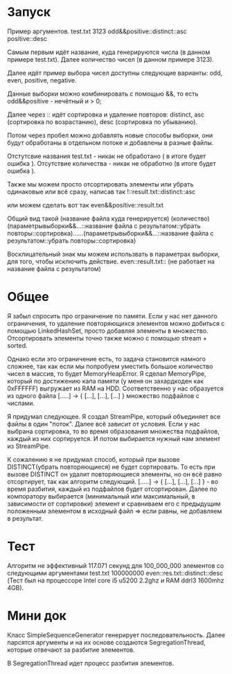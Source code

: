 # Запуск
Пример аргументов.
test.txt 3123 odd&&positive::distinct::asc positive::desc

Самым первым идёт название, куда генерируются числа (в данном примере test.txt).
Далее количество чисел (в данном примере 3123).

Далее идёт пример выбора чисел доступны следующие варианты:
odd, even, positive, negative.

Данные выборки можно комбинировать с помощью &&, то есть odd&&positive - нечётный и > 0;

Далее через :: идёт сортировка и удаление повторов:
distinct, asc (сортировка по возрастанию), desc (сортировка по убыванию).

Потом через пробел можно добавлять новые способы выборки, они будут обработаны в отдельном потоке и добавлены в разные файлы.

Отстутсвие названия test.txt - никак не обработано ( в итоге будет ошибка ).
Отсутствие количества - никак не обработно (в итоге будет ошибка ).

Также мы можем просто отсортировать элементы или убрать одинаковые или всё сразу,
написав так !::result.txt::distinct::asc

или можем сделать вот так even&&positive::result.txt

Общий вид такой (название файла куда генерируется) (количество) (параметрывыборки&&...::название файла с результатом::убрать повторы::сортировка)......(параметрывыборки&&...::название файла с результатом::убрать повторы::сортировка)

Восклицательный знак мы можем использвать в параметрах выборки, для того, чтобы исключить действие. even::result.txt:: (не работает на название файла с результатом)

# Общее
Я забыл спросить про ограничение по памяти. Если у нас нет данного ограничения, то 
удаление повторяющихся элементов можно добиться с помощью LinkedHashSet, просто добавляя элементы в множество.
Отсортировать элементы точно также можно с помощью stream + sorted. 

Однако если это ограничение есть, то задача становится намного сложнее, так как если мы попробуем уместить большое количество чисел в массив, то будет MemoryHeapError.
Я сделал MemoryPipe, который по достижению капа памяти (у меня он захардкоден как 0xFFFFFF) выгружает из RAM на HDD.
Соответственно у нас образуется из одного файла [.....] -> { [...], [...], [...] } множество подфайлов с числами.

Я придумал следующее. Я создал StreamPipe, который объединяет все файлы в один "поток". 
Далее всё зависит от условия. Если у нас выбрана сортировка, то во время образования множества подфайлов, каждый из них сортируется.
И потом выбирается нужный нам элемент из StreamPipe.

К сожалению я не придумал способ, который при вызове DISTINCT(убрать повторяющиеся) не будет сортировать. То есть при вызове DISTINCT 
он удалит повторяющиеся элементы, но он всё равно отсортирует, так как алгоритм следующий.
[.....] -> { [...], [...], [...] } - во время разбития, каждый из подфайлов будет отсортирован. 
Далее по компоратору выбирается (минимальный или максимальный, 
в зависимости от сортировки) элемент и сравниваем его с предыдущим положенным элементом в исходный файл => если равны, не добавляем в результат.

# Тест
Алгоритм не эффективный 117.071 секунд для 100_000_000 элементов со следующими аргументами test.txt 100000000 even::res.txt::distinct::desc
(Тест был на процессоре Intel core i5 u5200 2.2ghz и  RAM ddrl3 1600mhz 4GB).

# Мини док
Класс SimpleSequenceGenerator генерирует последовательность.
Далее парсятся аргументы и на их основе создаются SegregationThread, которые отвечают за разбитие элементов.

В SegregationThread идет процесс разбития элементов.





